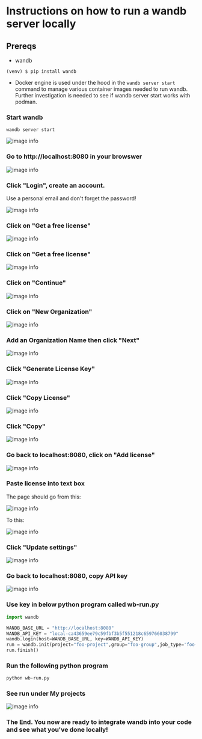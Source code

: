 # Instructions on how to run a wandb server locally

## Prereqs

* wandb

```
(venv) $ pip install wandb
```

* Docker engine is used under the hood in the `wandb server start` command to manage various container images needed to run wandb. 
Further investigation is needed to see if wandb server start works with podman.

### Start wandb

```
wandb server start
```

![image info](./screenshots/screenshot-wandb-local-1.png)

### Go to http://localhost:8080 in your browswer

![image info](./screenshots/screenshot-wandb-local-2.png)

### Click "Login", create an account. 

Use a personal email and don't forget the password!

![image info](./screenshots/screenshot-wandb-local-3.png)

### Click on "Get a free license"

![image info](./screenshots/screenshot-wandb-local-4.png)

### Click on "Get a free license"

![image info](./screenshots/screenshot-wandb-local-5.png)

### Click on "Continue"

![image info](./screenshots/screenshot-wandb-local-6.png)

### Click on "New Organization"

![image info](./screenshots/screenshot-wandb-local-7.png)

### Add an Organization Name then click "Next"

![image info](./screenshots/screenshot-wandb-local-8.png)

### Click "Generate License Key"

![image info](./screenshots/screenshot-wandb-local-9.png)

### Click "Copy License"

![image info](./screenshots/screenshot-wandb-local-10.png)

### Click "Copy"

![image info](./screenshots/screenshot-wandb-local-11.png)

### Go back to localhost:8080, click on "Add license"

![image info](./screenshots/screenshot-wandb-local-12.png)

### Paste license into text box

The page should go from this:

![image info](./screenshots/screenshot-wandb-local-13-1.png)

To this:

![image info](./screenshots/screenshot-wandb-local-13-2.png)

### Click "Update settings"

![image info](./screenshots/screenshot-wandb-local-14.png)

### Go back to localhost:8080, copy API key

![image info](./screenshots/screenshot-wandb-local-15.png)

### Use key in below python program called wb-run.py

```python
import wandb

WANDB_BASE_URL = "http://localhost:8080"
WANDB_API_KEY = "local-ca43659ee79c59fbf3b5f551218c659766038799"
wandb.login(host=WANDB_BASE_URL, key=WANDB_API_KEY)
run = wandb.init(project="foo-project",group="foo-group",job_type='foo-job-type')
run.finish()
```

### Run the following python program

```sh
python wb-run.py
```

### See run under My projects

![image info](./screenshots/screenshot-wandb-local-16.png)


### The End. You now are ready to integrate wandb into your code and see what you've done locally!
